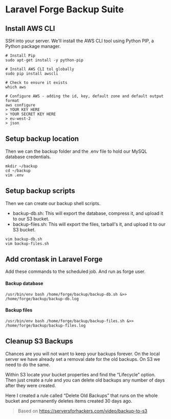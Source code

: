 Laravel Forge Backup Suite
=========



## Install AWS CLI
SSH into your server. 
We'll install the AWS CLI tool using Python PIP, a Python package manager.

````
# Install Pip
sudo apt-get install -y python-pip

# Install AWS CLI tol globally
sudo pip install awscli

# Check to ensure it exists
which aws

# Configure AWS - adding the id, key, default zone and default output format
aws configure
> YOUR KEY HERE
> YOUR SECRET KEY HERE
> eu-west-2
> json

````
## Setup backup location
Then we can the backup folder and the .env file to hold our MySQL database credentials.

````
mkdir ~/backup
cd ~/backup
vim .env
````

## Setup backup scripts
Then we can create our backup shell scripts.
- backup-db.sh: This will export the database, compress it, and upload it to our S3 bucket.
- backup-files.sh: This will export the files, tarball's it, and upload it to our S3 bucket.

````
vim backup-db.sh
vim backup-files.sh
````

## Add crontask in Laravel Forge
Add these commands to the scheduled job. And run as forge user. 

#### Backup database
````
/usr/bin/env bash /home/forge/backup/backup-db.sh &>> /home/forge/backup/backup-db.log
````
#### Backup files
````
/usr/bin/env bash /home/forge/backup/backup-files.sh &>> /home/forge/backup/backup-files.log
````

## Cleanup S3 Backups

Chances are you will not want to keep your backups forever. On the local server we have already set a removal date for the old backups. On S3 we need to do the same.

Within S3 locate your bucket properties and find the “Lifecycle” option. Then just create a rule and you can delete old backups any number of days after they were created.

Here I created a rule called “Delete Old Backups” that runs on the whole bucket and permanently deletes items created 30 days ago.

> Based on https://serversforhackers.com/video/backup-to-s3
